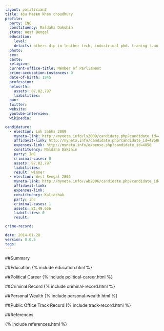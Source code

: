 ```yaml
---
layout: politician2
title: abu hasem khan choudhury
profile: 
  party: INC
  constituency: Maldaha Dakshin
  state: West Bengal
  education: 
    level: 
    details: others dip in leather tech, industriual phd. traning t.university canada 1975
  photo: 
  sex: 
  caste: 
  religion: 
  current-office-title: Member of Parliament
  crime-accusation-instances: 0
  date-of-birth: 1945
  profession: 
  networth: 
    assets: 87,82,797
    liabilities: 
  pan: 
  twitter: 
  website: 
  youtube-interview: 
  wikipedia: 

candidature: 
  - election: Lok Sabha 2009
    myneta-link: http://myneta.info/ls2009/candidate.php?candidate_id=4858
    affidavit-link: http://myneta.info/candidate.php?candidate_id=4858&scan=original
    expenses-link: http://myneta.info/expense.php?candidate_id=4858
    constituency: Maldaha Dakshin 
    party: INC
    criminal-cases: 0
    assets: 87,82,797
    liabilities: 
    result: winner 
  - election: West Bengal 2006
    myneta-link: http://myneta.info//wb2006/candidate.php?candidate_id=298
    affidavit-link: 
    expenses-link: 
    constituency: Kaliachak 
    party: inc
    criminal-cases: 1
    assets: 81,49,666
    liabilities: 0
    result:  

crime-record: 

date: 2014-01-28
version: 0.0.5
tags: 
---
```

##Summary


##Education
{% include education.html %}


##Political Career
{% include political-career.html %}


##Criminal Record
{% include criminal-record.html %}


##Personal Wealth
{% include personal-wealth.html %}


##Public Office Track Record
{% include track-record.html %}


##References


{% include references.html %}